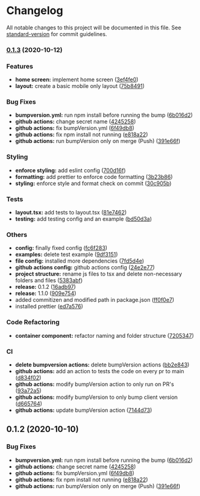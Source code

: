 # Changelog

All notable changes to this project will be documented in this file. See [standard-version](https://github.com/conventional-changelog/standard-version) for commit guidelines.

### [0.1.3](https://github.com/LisaPisa12/CheapifyMe/compare/v0.1.1...v0.1.3) (2020-10-12)


### Features

* **home screen:** implement home screen ([3ef4fe0](https://github.com/LisaPisa12/CheapifyMe/commit/3ef4fe055c89c6ad1917b882352a614aced56ba0))
* **layout:** create a basic mobile only layout ([75b8491](https://github.com/LisaPisa12/CheapifyMe/commit/75b849165c3123096f49e0bfd682be997d7f95c1))


### Bug Fixes

* **bumpversion.yml:** run npm install before running the bump ([6b016d2](https://github.com/LisaPisa12/CheapifyMe/commit/6b016d28827481eab3004302cce14edd7d120c12))
* **github actions:** change secret name ([4245258](https://github.com/LisaPisa12/CheapifyMe/commit/42452589af2566a27ee4cec9fa54a0f2ff246d18))
* **github actions:** fix bumpVersion.yml ([6f49db8](https://github.com/LisaPisa12/CheapifyMe/commit/6f49db8bf9ad5c5a1d1fe09c47035974f78f48fb))
* **github actions:** fix npm install not running ([e818a22](https://github.com/LisaPisa12/CheapifyMe/commit/e818a225fc1be4ec1f9c867ed9e9b527a491e6ad))
* **github actions:** run bumpVersion only on merge (Push) ([391e66f](https://github.com/LisaPisa12/CheapifyMe/commit/391e66f0e0661e05bbbf57a0ef801532cbbc3490))


### Styling

* **enforce styling:** add eslint config ([700d16f](https://github.com/LisaPisa12/CheapifyMe/commit/700d16fcbe8d67a2bbbaa5fea4c7736c79fdcf2d))
* **formatting:** add prettier to enforce code formatting ([3b23b86](https://github.com/LisaPisa12/CheapifyMe/commit/3b23b8618e5f1915b8aa1cdfe714d8dd3e377af2))
* **styling:** enforce style and format check on commit ([30c905b](https://github.com/LisaPisa12/CheapifyMe/commit/30c905b13862be6363f4f77491b1f9f78049b83a))


### Tests

* **layout.tsx:** add tests to layout.tsx ([81e7462](https://github.com/LisaPisa12/CheapifyMe/commit/81e74621a60d543d89e3c05e70e3d93daf2cbdba))
* **testing:** add testing config and an example ([bd50d3a](https://github.com/LisaPisa12/CheapifyMe/commit/bd50d3a83ef9b7d692c864bee4ddcbe12cd41bce))


### Others

* **config:** finally fixed config ([fc6f283](https://github.com/LisaPisa12/CheapifyMe/commit/fc6f283a60fbc5526b4b966733d7d5720cf695aa))
* **examples:** delete test example ([9df3151](https://github.com/LisaPisa12/CheapifyMe/commit/9df31513d037530f75581d540d93b8754a8f6789))
* **file config:** installed more dependencies ([7fd5d4e](https://github.com/LisaPisa12/CheapifyMe/commit/7fd5d4ed90fab248932d8b793b2bf6f6a6f9ffa1))
* **github actions config:** github actions config ([24e2e77](https://github.com/LisaPisa12/CheapifyMe/commit/24e2e771298d21a7f8dfa5fe9f26bc843a9878de))
* **project structure:** rename js files to tsx and delete non-necessary folders and files ([5383abf](https://github.com/LisaPisa12/CheapifyMe/commit/5383abfcbc39af96ae03c153a04eca0711b6fe8c))
* **release:** 0.1.2 ([16adb97](https://github.com/LisaPisa12/CheapifyMe/commit/16adb9755c854a917b32eb6e9f7326a97e2ae683))
* **release:** 1.1.0 ([909e754](https://github.com/LisaPisa12/CheapifyMe/commit/909e754b08ffec9816267b19f740c72e78d45ead))
* added commitizen and modified path in package.json ([ff0f0e7](https://github.com/LisaPisa12/CheapifyMe/commit/ff0f0e710bd0bf110bc5232594eb734cef18e445))
* installed prettier ([ed7a576](https://github.com/LisaPisa12/CheapifyMe/commit/ed7a57697e9b5869d264900ed1d2bd90d0e60be2))


### Code Refactoring

* **container component:** refactor naming and folder structure ([7205347](https://github.com/LisaPisa12/CheapifyMe/commit/720534705125d2ce918636e1c3fce32e002885c2))


### CI

* **delete bumpversion actions:** delete bumpVersion actions ([bb2e843](https://github.com/LisaPisa12/CheapifyMe/commit/bb2e8436c06f62ba0dbff28bccdba84ace02ce40))
* **github actions:** add an action to tests the code on every pr to main ([d834f02](https://github.com/LisaPisa12/CheapifyMe/commit/d834f02cca514538d33a4e8c0f93c19991c074f9))
* **github actions:** modify bumpVersion action to only run on PR's ([93a72a5](https://github.com/LisaPisa12/CheapifyMe/commit/93a72a5cb5d8807e866bc80e2baf356b6dff4f31))
* **github actions:** modify bumpVersion to only bump client version ([d665764](https://github.com/LisaPisa12/CheapifyMe/commit/d665764ca8f2cc8e5407526a65e4d75e7d66427b))
* **github actions:** update bumpVersion action ([7144d73](https://github.com/LisaPisa12/CheapifyMe/commit/7144d733aa3a2749e3c45fcec7c5b1d5e0a66f7e))

## 0.1.2 (2020-10-10)


### Bug Fixes

* **bumpversion.yml:** run npm install before running the bump ([6b016d2](https://github.com/LisaPisa12/CheapifyMe/commit/6b016d28827481eab3004302cce14edd7d120c12))
* **github actions:** change secret name ([4245258](https://github.com/LisaPisa12/CheapifyMe/commit/42452589af2566a27ee4cec9fa54a0f2ff246d18))
* **github actions:** fix bumpVersion.yml ([6f49db8](https://github.com/LisaPisa12/CheapifyMe/commit/6f49db8bf9ad5c5a1d1fe09c47035974f78f48fb))
* **github actions:** fix npm install not running ([e818a22](https://github.com/LisaPisa12/CheapifyMe/commit/e818a225fc1be4ec1f9c867ed9e9b527a491e6ad))
* **github actions:** run bumpVersion only on merge (Push) ([391e66f](https://github.com/LisaPisa12/CheapifyMe/commit/391e66f0e0661e05bbbf57a0ef801532cbbc3490))
